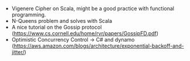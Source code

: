 * Vigenere Cipher on Scala, might be a good practice with functional programming.
* N-Queens problem and solves with Scala
* A nice tutorial on the Gossip protocol (https://www.cs.cornell.edu/home/rvr/papers/GossipFD.pdf)
* Optimistic Concurrency Control -> C# and dynamo (https://aws.amazon.com/blogs/architecture/exponential-backoff-and-jitter/)